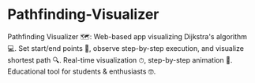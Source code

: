 # Pathfinding-Visualizer
Pathfinding Visualizer 🗺: Web-based app visualizing Dijkstra's algorithm 💻. Set start/end points 📍, observe step-by-step execution, and visualize shortest path 🔍. Real-time visualization ⏱, step-by-step animation 🎥. Educational tool for students &amp; enthusiasts 🤓.
